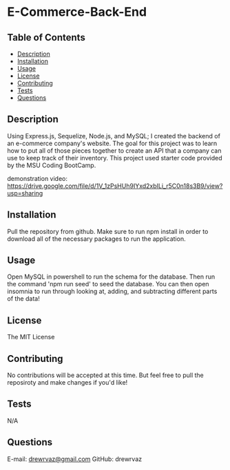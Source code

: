 # E-Commerce-Back-End

## Table of Contents
* [Description](#description)
* [Installation](#installation)
* [Usage](#usage)
* [License](#license)
* [Contributing](#contributing)
* [Tests](#tests)
* [Questions](#questions)
## Description
Using Express.js, Sequelize, Node.js, and MySQL; I created the backend of an e-commerce company's website. The goal for this project was to learn how to put all of those pieces together to create an API that a company can use to keep track of their inventory. This project used starter code provided by the MSU Coding BootCamp.

demonstration video: https://drive.google.com/file/d/1V_1zPsHUh9IYxd2xbILi_r5C0n18s3B9/view?usp=sharing
## Installation
Pull the repository from github. Make sure to run npm install in order to download all of the necessary packages to run the application. 
## Usage
Open MySQL in powershell to run the schema for the database. Then run the command 'npm run seed' to seed the database. You can then open insomnia to run through looking at, adding, and subtracting different parts of the data!
## License
The MIT License
## Contributing
No contributions will be accepted at this time. But feel free to pull the reposiroty and make changes if you'd like!
## Tests
N/A
## Questions
E-mail: drewrvaz@gmail.com
GitHub: drewrvaz